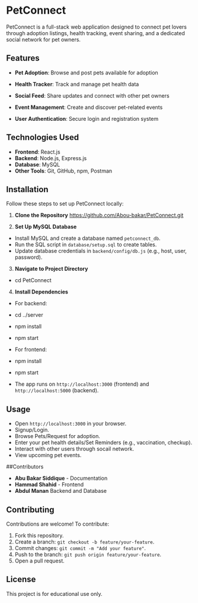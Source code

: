 # PetConnect
PetConnect is a full-stack web application designed to connect pet lovers through adoption listings, health tracking, event sharing, and a dedicated social network for pet owners.

## Features
- **Pet Adoption**: Browse and post pets available for adoption

- **Health Tracker**: Track and manage pet health data

- **Social Feed**: Share updates and connect with other pet owners

- **Event Management**: Create and discover pet-related events

- **User Authentication**: Secure login and registration system

## Technologies Used
- **Frontend**: React.js
- **Backend**: Node.js, Express.js
- **Database**: MySQL
- **Other Tools**: Git, GitHub, npm, Postman

## Installation
Follow these steps to set up PetConnect locally:

1. **Clone the Repository**
https://github.com/Abou-bakar/PetConnect.git

2. **Set Up MySQL Database**
- Install MySQL and create a database named `petconnect_db`.
- Run the SQL script in `database/setup.sql` to create tables.
- Update database credentials in `backend/config/db.js` (e.g., host, user, password).

3. **Navigate to Project Directory**
- cd PetConnect

4. **Install Dependencies**
- For backend:
- cd ../server
- npm install
- npm start

- For frontend:
- npm install
- npm start

- The app runs on `http://localhost:3000` (frontend) and `http://localhost:5000` (backend).

## Usage
- Open `http://localhost:3000` in your browser.
- Signup/Login.
- Browse Pets/Request for adoption.
- Enter your pet health details/Set Reminders (e.g., vaccination, checkup).
- Interact with other users through socail network.
- View upcoming pet events.

##Contributors
- **Abu Bakar Siddique** - Documentation
- **Hammad Shahid** - Frontend
- **Abdul Manan** Backend and Database

## Contributing
Contributions are welcome! To contribute:
1. Fork this repository.
2. Create a branch: `git checkout -b feature/your-feature`.
3. Commit changes: `git commit -m "Add your feature"`.
4. Push to the branch: `git push origin feature/your-feature`.
5. Open a pull request.

## License
This project is for educational use only.

